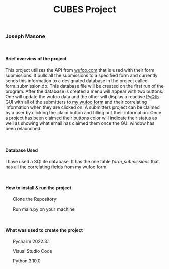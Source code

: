 <h1 align="center">CUBES Project</h1>
<br>
<h3>Joseph Masone</h3>
<br>
<h4>Brief overview of the project</h4>
<p>This project utilizes the API from <a href="https://www.wufoo.com">wufoo.com</a> that is used with their form 
submissions. It pulls all the submissions to a specified form and currently sends this information to a designated database 
in the project called form_submission.db. This database file will be created on the first run of the program. 
After the database is created a menu will appear with two buttons. One will update the wufoo data and the other 
will display a reactive <a href="https://pypi.org/project/PyQt5/">PyQt5</a> GUI with 
all of the submitters to <a href="https://j1masone.wufoo.com/forms/cubes-project-proposal-submission/">my wufoo form</a> 
and their correlating information when they are clicked on. A submitters project can be claimed by a user by clicking the
claim button and filling out their information. Once a project has been claimed their buttons color will indicate their 
status as well as showing what email has claimed them once the GUI window has been relaunched.</p>
<br>
<h4>Database Used</h4>
<p>I have used a SQLite database. It has the one table <i>form_submissions</i> that has all the correlating fields from my wufoo form.</p>
<br>
<h4>How to install & run the project</h4>
<ol>Clone the Repository</ol>
<ol>Run main.py on your machine</ol>
<br>
<h4>What was used to create the project</h4>
<ol>Pycharm 2022.3.1</ol>
<ol>Visual Studio Code</ol>
<ol>Python 3.10.0</ol>
